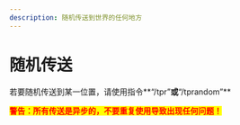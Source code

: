 ```yaml
---
description: 随机传送到世界的任何地方
---
```


# 随机传送

若要随机传送到某一位置，请使用指令**“/tpr”**或**“/tprandom”**

<mark style="color:red;">**警告：所有传送是异步的，不要重复使用导致出现任何问题！**</mark>
